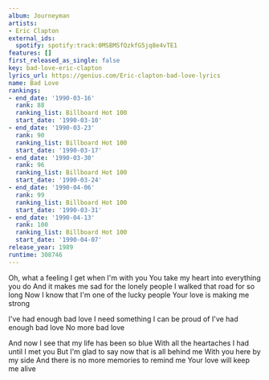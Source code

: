 ```yaml
---
album: Journeyman
artists:
- Eric Clapton
external_ids:
  spotify: spotify:track:0MSBMSfQzkfG5jq8e4vTE1
features: []
first_released_as_single: false
key: bad-love-eric-clapton
lyrics_url: https://genius.com/Eric-clapton-bad-love-lyrics
name: Bad Love
rankings:
- end_date: '1990-03-16'
  rank: 88
  ranking_list: Billboard Hot 100
  start_date: '1990-03-10'
- end_date: '1990-03-23'
  rank: 90
  ranking_list: Billboard Hot 100
  start_date: '1990-03-17'
- end_date: '1990-03-30'
  rank: 96
  ranking_list: Billboard Hot 100
  start_date: '1990-03-24'
- end_date: '1990-04-06'
  rank: 99
  ranking_list: Billboard Hot 100
  start_date: '1990-03-31'
- end_date: '1990-04-13'
  rank: 100
  ranking_list: Billboard Hot 100
  start_date: '1990-04-07'
release_year: 1989
runtime: 308746
---
```

Oh, what a feeling I get when I'm with you
You take my heart into everything you do
And it makes me sad for the lonely people
I walked that road for so long
Now I know that I'm one of the lucky people
Your love is making me strong


I've had enough bad love
I need something I can be proud of
I've had enough bad love
No more bad love


And now I see that my life has been so blue
With all the heartaches I had until I met you
But I'm glad to say now that is all behind me
With you here by my side
And there is no more memories to remind me
Your love will keep me alive
